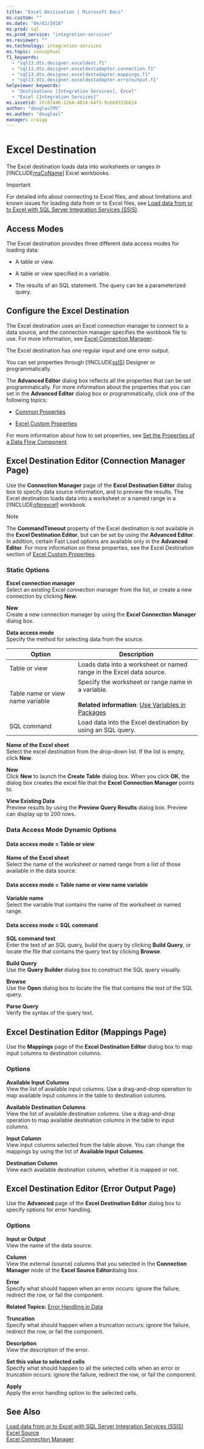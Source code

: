 ```yaml
---
title: "Excel Destination | Microsoft Docs"
ms.custom: ""
ms.date: "04/02/2018"
ms.prod: sql
ms.prod_service: "integration-services"
ms.reviewer: ""
ms.technology: integration-services
ms.topic: conceptual
f1_keywords: 
  - "sql13.dts.designer.exceldest.f1"
  - "sql13.dts.designer.exceldestadapter.connection.f1"
  - "sql13.dts.designer.exceldestadapter.mappings.f1"
  - "sql13.dts.designer.exceldestadapter.erroroutput.f1"
helpviewer_keywords: 
  - "destinations [Integration Services], Excel"
  - "Excel [Integration Services]"
ms.assetid: 37c07446-1264-4814-b4f5-9c66d333bb24
author: "douglaslMS"
ms.author: "douglasl"
manager: craigg
---
```

# Excel Destination
  The Excel destination loads data into worksheets or ranges in [!INCLUDE[msCoName](../../includes/msconame-md.md)] Excel workbooks.  

> [!IMPORTANT]
> For detailed info about connecting to Excel files, and about limitations and known issues for loading data from or to Excel files, see [Load data from or to Excel with SQL Server Integration Services (SSIS)](../load-data-to-from-excel-with-ssis.md).
  
## Access Modes  
 The Excel destination provides three different data access modes for loading data:  
  
-   A table or view.  
  
-   A table or view specified in a variable.  
  
-   The results of an SQL statement. The query can be a parameterized query.  
  
## Configure the Excel Destination  
 The Excel destination uses an Excel connection manager to connect to a data source, and the connection manager specifies the workbook file to use. For more information, see [Excel Connection Manager](../../integration-services/connection-manager/excel-connection-manager.md).  
  
 The Excel destination has one regular input and one error output.  
  
 You can set properties through [!INCLUDE[ssIS](../../includes/ssis-md.md)] Designer or programmatically.  
  
 The **Advanced Editor** dialog box reflects all the properties that can be set programmatically. For more information about the properties that you can set in the **Advanced Editor** dialog box or programmatically, click one of the following topics:  
  
-   [Common Properties](http://msdn.microsoft.com/library/51973502-5cc6-4125-9fce-e60fa1b7b796)  
  
-   [Excel Custom Properties](../../integration-services/data-flow/excel-custom-properties.md)  
  
 For more information about how to set properties, see [Set the Properties of a Data Flow Component](../../integration-services/data-flow/set-the-properties-of-a-data-flow-component.md).  
  
## Excel Destination Editor (Connection Manager Page)
  Use the **Connection Manager** page of the **Excel Destination Editor** dialog box to specify data source information, and to preview the results. The Excel destination loads data into a worksheet or a named range in a [!INCLUDE[ofprexcel](../../includes/ofprexcel-md.md)] workbook.  
  
> [!NOTE]  
>  The **CommandTimeout** property of the Excel destination is not available in the **Excel Destination Editor**, but can be set by using the **Advanced Editor**. In addition, certain Fast Load options are available only in the **Advanced Editor**. For more information on these properties, see the Excel Destination section of [Excel Custom Properties](../../integration-services/data-flow/excel-custom-properties.md).  
  
### Static Options  
 **Excel connection manager**  
 Select an existing Excel connection manager from the list, or create a new connection by clicking **New**.  
  
 **New**  
 Create a new connection manager by using the **Excel Connection Manager** dialog box.  
  
 **Data access mode**  
 Specify the method for selecting data from the source.  
  
|Option|Description|  
|------------|-----------------|  
|Table or view|Loads data into a worksheet or named range in the Excel data source.|  
|Table name or view name variable|Specify the worksheet or range name in a variable.<br /><br /> **Related information**: [Use Variables in Packages](http://msdn.microsoft.com/library/7742e92d-46c5-4cc4-b9a3-45b688ddb787)|  
|SQL command|Load data into the Excel destination by using an SQL query.|  
  
 **Name of the Excel sheet**  
 Select the excel destination from the drop-down list. If the list is empty, click **New**.  
  
 **New**  
 Click **New** to launch the **Create Table** dialog box. When you click **OK**, the dialog box creates the excel file that the **Excel Connection Manager** points to.  
  
 **View Existing Data**  
 Preview results by using the **Preview Query Results** dialog box. Preview can display up to 200 rows.  
  
### Data Access Mode Dynamic Options  
  
#### Data access mode = Table or view  
 **Name of the Excel sheet**  
 Select the name of the worksheet or named range from a list of those available in the data source.  
  
#### Data access mode = Table name or view name variable  
 **Variable name**  
 Select the variable that contains the name of the worksheet or named range.  
  
#### Data access mode = SQL command  
 **SQL command text**  
 Enter the text of an SQL query, build the query by clicking **Build Query**, or locate the file that contains the query text by clicking **Browse**.  
  
 **Build Query**  
 Use the **Query Builder** dialog box to construct the SQL query visually.  
  
 **Browse**  
 Use the **Open** dialog box to locate the file that contains the text of the SQL query.  
  
 **Parse Query**  
 Verify the syntax of the query text.  
  
## Excel Destination Editor (Mappings Page)
  Use the **Mappings** page of the **Excel Destination Editor** dialog box to map input columns to destination columns.  
  
### Options  
 **Available Input Columns**  
 View the list of available input columns. Use a drag-and-drop operation to map available input columns in the table to destination columns.  
  
 **Available Destination Columns**  
 View the list of available destination columns. Use a drag-and-drop operation to map available destination columns in the table to input columns.  
  
 **Input Column**  
 View input columns selected from the table above. You can change the mappings by using the list of **Available Input Columns**.  
  
 **Destination Column**  
 View each available destination column, whether it is mapped or not.  
  
## Excel Destination Editor (Error Output Page)
  Use the **Advanced** page of the **Excel Destination Editor** dialog box to specify options for error handling.  
  
### Options  
 **Input or Output**  
 View the name of the data source.  
  
 **Column**  
 View the external (source) columns that you selected in the **Connection Manager** node of the **Excel Source Editor**dialog box.  
  
 **Error**  
 Specify what should happen when an error occurs: ignore the failure, redirect the row, or fail the component.  
  
 **Related Topics:** [Error Handling in Data](../../integration-services/data-flow/error-handling-in-data.md)  
  
 **Truncation**  
 Specify what should happen when a truncation occurs: ignore the failure, redirect the row, or fail the component.  
  
 **Description**  
 View the description of the error.  
  
 **Set this value to selected cells**  
 Specify what should happen to all the selected cells when an error or truncation occurs: ignore the failure, redirect the row, or fail the component.  
  
 **Apply**  
 Apply the error handling option to the selected cells.  
  
## See Also  
 [Load data from or to Excel with SQL Server Integration Services (SSIS)](../load-data-to-from-excel-with-ssis.md)  
 [Excel Source](../../integration-services/data-flow/excel-source.md)   
[Excel Connection Manager](../connection-manager/excel-connection-manager.md)
